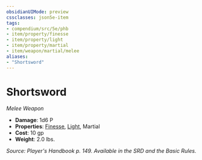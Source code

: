 ```yaml
---
obsidianUIMode: preview
cssclasses: json5e-item
tags:
- compendium/src/5e/phb
- item/property/finesse
- item/property/light
- item/property/martial
- item/weapon/martial/melee
aliases: 
- "Shortsword"
---
```

# Shortsword
*Melee Weapon*  

- **Damage**: 1d6 P
- **Properties**: [Finesse](rules/item-properties.md#Finesse), [Light](rules/item-properties.md#Light), Martial
- **Cost**: 10 gp
- **Weight**: 2.0 lbs.

*Source: Player's Handbook p. 149. Available in the SRD and the Basic Rules.*